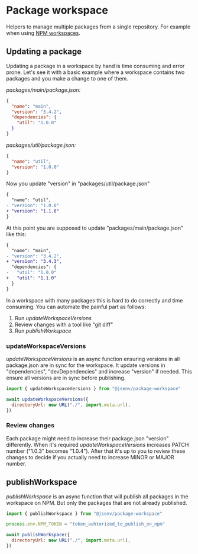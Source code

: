 # Package workspace

Helpers to manage multiple packages from a single repository. For example when using [NPM workspaces](https://docs.npmjs.com/cli/v8/using-npm/workspaces).

## Updating a package

Updating a package in a workspace by hand is time consuming and error prone. Let's see it with a basic example where a workspace contains two packages and you make a change to one of them.

_packages/main/package.json:_

```json
{
  "name": "main",
  "version": "3.4.2",
  "dependencies": {
    "util": "1.0.0"
  }
}
```

_packages/util/package.json:_

```json
{
  "name": "util",
  "version": "1.0.0"
}
```

Now you update "version" in "packages/util/package.json"

```diff
{
  "name": "util",
- "version": "1.0.0"
+ "version": "1.1.0"
}
```

At this point you are supposed to update "packages/main/package.json" like this:

```diff
{
  "name": "main",
- "version": "3.4.2",
+ "version": "3.4.3",
  "dependencies": {
-   "util": "1.0.0"
+   "util": "1.1.0"
  }
}
```

In a workspace with many packages this is hard to do correctly and time consuming. You can automate the painful part as follows:

1. Run _updateWorkspaceVersions_
2. Review changes with a tool like "git diff"
3. Run _publishWorkspace_

### updateWorkspaceVersions

_updateWorkspaceVersions_ is an async function ensuring versions in all package.json are in sync for the workspace. It update versions in "dependencies", "devDependencies" and increase "version" if needed. This ensure all versions are in sync before publishing.

```js
import { updateWorkspaceVersions } from "@jsenv/package-workspace"

await updateWorkspaceVersions({
  directoryUrl: new URL("./", import.meta.url),
})
```

### Review changes

Each package might need to increase their package.json "version" differently. When it's required _updateWorkspaceVersions_ increases PATCH number ("1.0.3" becomes "1.0.4"). After that it's up to you to review these changes to decide if you actually need to increase MINOR or MAJOR number.

## publishWorkspace

_publishWorkspace_ is an async function that will publish all packages in the workspace on NPM. But only the packages that are not already published.

```js
import { publishWorkspace } from "@jsenv/package-workspace"

process.env.NPM_TOKEN = "token_auhtorized_to_publish_on_npm"

await publishWorkspace({
  directoryUrl: new URL("./", import.meta.url),
})
```
